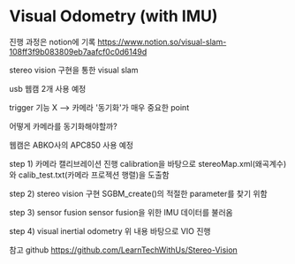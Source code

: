 # Visual Odometry (with IMU)

진행 과정은 notion에 기록 
https://www.notion.so/visual-slam-108ff3f9b083809eb7aafcf0c0d6149d

stereo vision 구현을 통한 visual slam 

usb 웹캠 2개 사용 예정 


trigger 기능 X --> 카메라 '동기화'가 매우 중요한 point

어떻게 카메라를 동기화해야할까? 

웹캠은 ABKO사의 APC850 사용 예정 

step 1) 카메라 캘리브레이션 진행 
calibration을 바탕으로 stereoMap.xml(왜곡계수)와 calib_test.txt(카메라 프로젝션 행렬)을 도출함

step 2) stereo vision 구현
SGBM_create()의 적절한 parameter를 찾기 위함

step 3) sensor fusion
sensor fusion을 위한 IMU 데이터를 불러옴 

step 4) visual inertial odometry
위 내용 바탕으로 VIO 진행 


참고 github
https://github.com/LearnTechWithUs/Stereo-Vision
